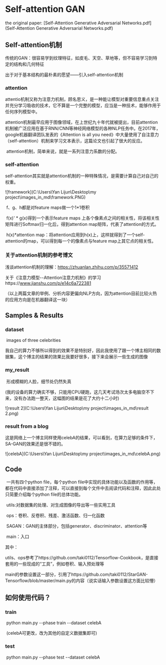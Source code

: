 # Self-attention GAN

the original paper:  [Self-Attention Generative Adversarial Networks.pdf](Self-Attention Generative Adversarial Networks.pdf) 



## Self-attention机制

传统的GAN：很容易学到纹理特征，如皮毛、天空、草地等，但不容易学习到特定的结构和几何特征

出于对于基本结构的最朴素的愿望——引入self-attention机制

### attention

​	attentio机制又称为注意力机制，顾名思义，是一种能让模型对重要信息重点关注并充分学习吸收的技术，它不算是一个完整的模型，应当是一种技术，能够作用于任何序列模型中。	

​	attention机制最早应用于图像领域，在上世纪九十年代就被提出，目前attention机制被广泛应用在基于RNN/CNN等神经网络模型的各种NLP任务中。在2017年，google机器翻译团队发表的《Attention is all you need》中大量使用了自注意力（self-attention）机制来学习文本表示，这篇论文也引起了很大的反应。

​	attention机制，简单来说，就是一系列注意力系数的分配。

### self-attention

​	self-attention其实就是attention机制的一种特殊情况，是需要计算自己对自己的权重。

![framework](C:\Users\Yan Lijun\Desktop\my project\images_in_md\framework.PNG)

​	f、g、h都是对feature maps做一个1*1卷积

​	f(x)' * g(x)得到一个表示feature maps 上各个像素点之间的相关性，将该相关性矩阵进行Softmax归一化后，得到attention map矩阵，代表了attention的方式。

​	h(x)*attention map：将attention应用到h(x)上，这样就得到了一个self-attention的map，可以得到每一个的像素点与feature map上其它点的相关性。

### 关于attention机制的参考博文

浅谈attention机制的理解：https://zhuanlan.zhihu.com/p/35571412

关于《注意力模型--Attention注意力机制》的学习https://www.jianshu.com/p/e14c6a722381

（以上两篇文章的举例、分析内容更偏向NLP方向，因为attention目前比较火热的应用方向是在机器翻译这一块）





## Samples & Results

### dataset

​	images of three celebrities

​	我自己的算力不够所以得到的效果不是特别好，因此我使用了跟一个博主相同的数据集，这个博主的结果的效果比我要好很多，接下来会展示一些生成的图像

### my_result

​	形成模糊的人脸，细节处仍然失真

​	(我的设备的算力确实不够，只能用CPU硬跑，这几天考试场次太多电脑空不下来，没有办法跑一整天，这幅图的结果是花了大约十二小时)

![result 2](C:\Users\Yan Lijun\Desktop\my project\images_in_md\result 2.png)

### result from a blog

​	这是网络上一个博主同样使用celebA的结果，可以看到，在算力足够的条件下，SA-GAN的效果还是很不错的。

![celebA](C:\Users\Yan Lijun\Desktop\my project\images_in_md\celebA.png)







## Code

​	一共有四个python file，每个python file中实现的具体功能以及函数的作用等，都在代码中直接添加了注释，可以直接到每个文件中去阅读代码和注释，因此此处只简要介绍每个python file的总体功能。

​	utils:对数据集的处理、对生成图像的导出等一些实用工具

​	ops：卷积、反卷积、残差、激活函数、归一化函数

​	SAGAN：GAN的主体部分，包括generator、discriminator、attention等

​	main：入口

其中：

​	utils、ops参考了https://github.com/taki0112/Tensorflow-Cookbook，是直接套用的一些现成的“工具”，例如卷积、输入预处理等

​	main的参数设置这一部分，引用了https://github.com/taki0112/StarGAN-Tensorflow/blob/master/main.py的内容（说实话输入参数设置这方面比较懵）



## 如何使用代码？	

### train

​	python main.py --phase train --dataset celebA 

​		(celebA可更改，改为其他的自定义数据集即可)

### test

​	python main.py --phase test --dataset celebA 